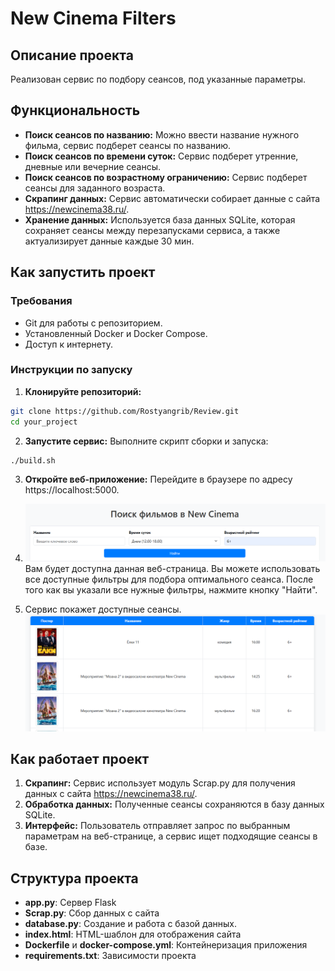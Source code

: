 # New Cinema Filters

## Описание проекта
Реализован сервис по подбору сеансов, под указанные параметры.

## Функциональность

- **Поиск сеансов по названию:** Можно ввести название нужного фильма, сервис подберет сеансы по названию.
- **Поиск сеансов по времени суток:** Сервис подберет утренние, дневные или вечерние сеансы.
- **Поиск сеансов по возрастному ограничению:** Сервис подберет сеансы для заданного возраста.
- **Скрапинг данных:** Сервис автоматически собирает данные с сайта https://newcinema38.ru/.
- **Хранение данных:** Используется база данных SQLite, которая сохраняет сеансы между перезапусками сервиса, а также актуализирует данные каждые 30 мин.

## Как запустить проект

### Требования

- Git для работы с репозиторием.
- Установленный Docker и Docker Compose.
- Доступ к интернету.

### Инструкции по запуску

1. **Клонируйте репозиторий:**
```bash
git clone https://github.com/Rostyangrib/Review.git
cd your_project
```
2. **Запустите сервис:**
Выполните скрипт сборки и запуска:
```bash
./build.sh
```
3. **Откройте веб-приложение:** Перейдите в браузере по адресу https://localhost:5000.



4. ![img_2.png](img_2.png) Вам будет доступна данная веб-страница. Вы можете использовать все доступные фильтры для подбора оптимального сеанса. После того как вы указали все нужные фильтры, нажмите кнопку "Найти".
5. Сервис покажет доступные сеансы.
![img_3.png](img_3.png)
## Как работает проект
1. **Скрапинг:** Сервис использует модуль Scrap.py для получения данных с сайта https://newcinema38.ru/.
2. **Обработка данных:** Полученные сеансы сохраняются в базу данных SQLite.
3. **Интерфейс:** Пользователь отправляет запрос по выбранным параметрам на веб-странице, а сервис ищет подходящие сеансы в базе.

## Структура проекта

- **app.py**: Сервер Flask
- **Scrap.py**: Сбор данных с сайта
- **database.py**: Создание и работа с базой данных.
- **index.html**: HTML-шаблон для отображения сайта
- **Dockerfile** и **docker-compose.yml**: Контейнеризация приложения
- **requirements.txt**: Зависимости проекта
